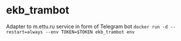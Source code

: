# ekb_trambot
Adapter to m.ettu.ru service in form of Telegram bot
```docker run -d --restart=always --env TOKEN=$TOKEN ekb_trambot env```
